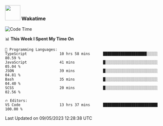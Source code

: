 ### <img src="https://media.giphy.com/media/VgCDAzcKvsR6OM0uWg/giphy.gif" width="50"> Wakatime

  <!--START_SECTION:waka-->
![Code Time](http://img.shields.io/badge/Code%20Time-1%2C398%20hrs%2048%20mins-blue)

📊 **This Week I Spent My Time On** 

```text
💬 Programming Languages: 
TypeScript               10 hrs 58 mins      ████████████████████░░░░░   80.59 % 
JavaScript               41 mins             █░░░░░░░░░░░░░░░░░░░░░░░░   05.04 % 
JSON                     39 mins             █░░░░░░░░░░░░░░░░░░░░░░░░   04.81 % 
Bash                     35 mins             █░░░░░░░░░░░░░░░░░░░░░░░░   04.40 % 
SCSS                     20 mins             █░░░░░░░░░░░░░░░░░░░░░░░░   02.56 % 

🔥 Editors: 
VS Code                  13 hrs 37 mins      █████████████████████████   100.00 % 
```


 Last Updated on 09/05/2023 12:28:38 UTC
<!--END_SECTION:waka-->
